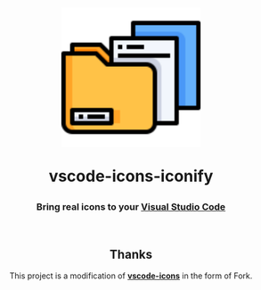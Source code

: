 <div align="center">
<h1>
<img src="./images//logo.png" alt="logo" width="250">

<b>vscode-icons-iconify</b>
</h1>

<h3>Bring real icons to your <a href="https://code.visualstudio.com" target="_blank">Visual Studio Code</a></h3>
<br/>
<!-- 
[![Version](https://img.shields.io/visual-studio-marketplace/v/vscode-icons-team.vscode-icons?style=for-the-badge&colorA=252525&colorB=0079CC)](https://marketplace.visualstudio.com/items?itemName=vscode-icons-team.vscode-icons) -->

<!-- --- -->

## Thanks

This project is a modification of [**vscode-icons**](https://github.com/vscode-icons/vscode-icons) in the form of Fork.
